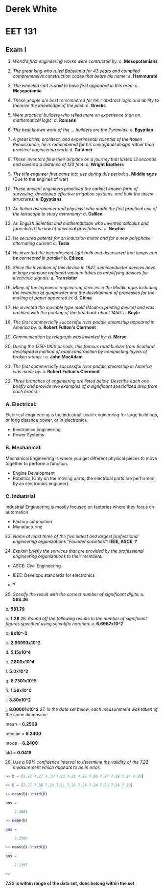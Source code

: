 # Derek White
# EET 131
## Exam I

1. *World's first engineering works were contructed by:*
c. **Mesopotamians**

2. *The great king who ruled Babylonia for 43 years and compiled comprehensive construction codes that bears his name:*
a. **Hammurabi**

3. *The wheeled cart is said to have first appeared in this area:*
c. **Mesopotamia**

4. *These people are best remembered for tehir abstract logic and ability to theorize the knowledge of the past:*
d. **Greeks**

5. *Were practical builders who relied more on experience than on mathematical logic:*
d. **Romans**

6. *The best known work of the ... builders are the Pyramids:*
c. **Egyptian**

7. *A great artist, architect, and experimental scientist of the Italian Renaissance; he is remembered for his conceptual design rather than practical engineering work:*
d. **Da Vinci**

8. *These inventors flew their airplane on a journey that lasted 12 seconds and covered a distance of 120 feet:*
c. **Wright Brothers**

9. *The title engineer first came into use during this period:*
a. **Middle ages** (Due to the engines of war)

10. *These ancient engineers practiced the earliest known form of surveying, developed effective irrigation systems, and built the tallest structures:*
a. **Egyptians**

11. *An Italian astronomer and physicist who made the first practical use of the telescope to study astronomy:*
d. **Galileo**

12. *An English Scientist and mathematician who invented calculus and formulated the law of universal gravitations:*
c. **Newton**

13. *He secured patents for an induction motor and for a new polyphase alternating current:*
c. **Tesla**

14. *He invented the incandescent light bulb and discovered that lamps can be connected in parallel:*
b. **Edison**

15. *Since the invention of this device in 1947, semiconductor devices have in large measure replaced vacuum tubes as amplifying devices for electronic signals:*
a. **Transistor**

16. *Many of the improved engineering devices in the Middle ages including the invention of gunpowder and the development of processes for the making of paper appeared in:*
d. **China**

17. *He invented the movable type mold (Modern printing device) and was credited with the printing of the first book about 1450:*
a. **Boyle**

18. *The first commercially successful river paddle steamship appeared in America by:*
b. **Robert Fulton's Clermont**

19. *Communication by telegraph was invented by:*
d. **Morse**

20. *During the 1750-1900 periods, this famous road builder from Scotland developed a method of road construction by compacting layers of broken stones.:*
a. **John MacAdam**

21. *The first commercially successful river paddle steamship in America was made by:*
a. **Robert Fulton's Clermont**

22. *Three branches of engineering are listed below. Describe each one briefly and provide two examples of a significant specialized area from each branch:*

### A. Electrical:

Electrical engineering is the industrial-scale engineering for large buildings, or long distance power, or in electronics.

- Electronics Engineering
- Power Systems

### B. Mechanical:

Mechanical Engineering is where you get different physical pieces to move together to perform a function.

- Engine Development
- Robotics (Only on the moving parts, the electrical parts are performed by an electronics engineer).

### C. Industrial

Industrial Engineering is mostly focused on factories where they focus on automation

- Factory automation
- Manufacturing

23. *Name at least three of the five oldest and largest professional engineering organizations "Founder societies":*
**IEEE, ASCE, ?**

24. *Explain briefly the services that are provided by the professional engineering organizations to their members:*

- ASCE: Civil Engineering

- IEEE: Develops standards for electronics

- ?
25. *Specify the result with the correct number of significant digits:*
a. **568.36**

b. **581.79**

c. **1.28**
26. *Round off the following results to the number of significant figures specified using scientific notation:*
a. **6.6967x10^2**

b. **8x10^-2**

c. **2.66993x10^2**

d. **5.15x10^4**

e. **7.800x10^4**

f. **5.0x10^2**

g. **6.7301x10^5**

h. **1.39x10^0**

i. **3.80x10^2**

j. **8.00001x10^2**
27. *In the data set below, each measurement was taken of the same dimension:*

mean = **6.2509**

median = **6.2400**

mode = **6.2400**

std = **0.0416**

28. *Use a 99% confidence interval to determine the validity of the 7.22 measurement which appears to be in error:*

```matlab
>> b = [7.22 7.27 7.36 7.23 7.21 7.25 7.26 7.24 7.28 7.24 7.20]

>> B = [7.27 7.36 7.23 7.21 7.25 7.26 7.24 7.28 7.24 7.20]

>> mean(B)+3*std(B)

ans =

    7.3883

>> mean(b)

ans =

    7.2509

>> mean(B)-3*std(B)

ans =

    7.1197

>>
```

**7.22 is within range of the data set, does belong within the set.**
